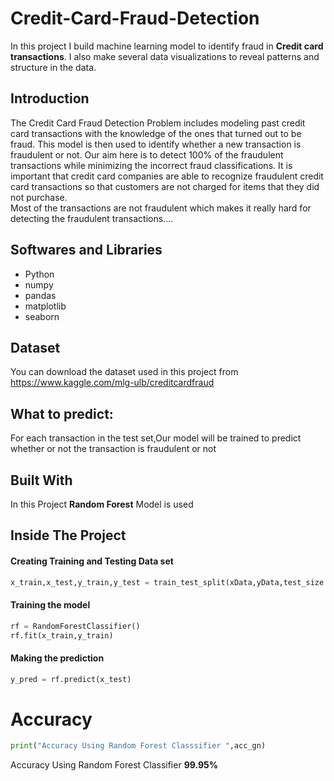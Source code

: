 # Credit-Card-Fraud-Detection

In this project I build machine learning model to identify fraud in **Credit card transactions**. I also make several data visualizations to reveal patterns and structure in the data.

## Introduction

  The Credit Card Fraud Detection Problem includes modeling past credit card transactions with the knowledge of the ones that turned out to be fraud. This model is then used to identify whether a new transaction is fraudulent or not. Our aim here is to detect 100% of the fraudulent transactions while minimizing the incorrect fraud classifications.
  It is important that credit card companies are able to recognize fraudulent credit card transactions so that customers are not charged for items that they did not purchase.<br />
  Most of the transactions are not fraudulent which makes it really hard for detecting the fraudulent transactions....
  
## Softwares and Libraries

  * Python
  * numpy
  * pandas
  * matplotlib
  * seaborn
  
## Dataset

  You can download the dataset used in this project from https://www.kaggle.com/mlg-ulb/creditcardfraud
  
## What to predict:

  For each transaction in the test set,Our model will be trained to predict whether or not the transaction is fraudulent or not
  
## Built With
  
  In this Project **Random Forest** Model is used
  
## Inside The Project

  #### Creating Training and Testing Data set

  ```python
  x_train,x_test,y_train,y_test = train_test_split(xData,yData,test_size = 0.2, random_state=42)

  ```
  #### Training the model

  ```python
  rf = RandomForestClassifier()
  rf.fit(x_train,y_train)
  ```
  #### Making the prediction

  ```python
  y_pred = rf.predict(x_test)
  ```

# Accuracy
```python
print("Accuracy Using Random Forest Classsifier ",acc_gn)
```
Accuracy Using Random Forest Classifier **99.95%**
